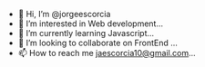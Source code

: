 - 👋 Hi, I’m @jorgeescorcia
- 👀 I’m interested in Web development...
- 🌱 I’m currently learning Javascript...
- 💞️ I’m looking to collaborate on FrontEnd ...
- 📫 How to reach me  jaescorcia10@gmail.com...

<!---
jorgeescorcia/jorgeescorcia is a ✨ special ✨ repository because its `README.md` (this file) appears on your GitHub profile.
You can click the Preview link to take a look at your changes.
--->
